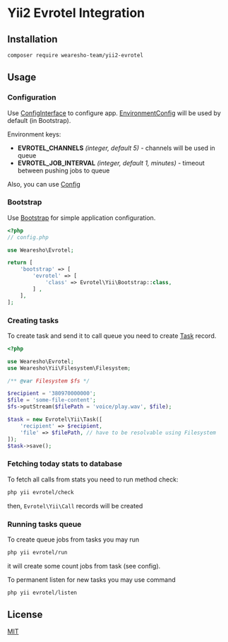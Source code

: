 # Yii2 Evrotel Integration

## Installation

```bash
composer require wearesho-team/yii2-evrotel
```

## Usage

### Configuration
Use [ConfigInterface](./src/ConfigInterface.php) to configure app.
[EnvironmentConfig](./src/EnvironmentConfig.php) will be used by default (in Bootstrap).

Environment keys:
- **EVROTEL_CHANNELS** *(integer, default 5)* - channels will be used in queue
- **EVROTEL_JOB_INTERVAL** *(integer, default 1, minutes)* - timeout between pushing jobs to queue


Also, you can use [Config](./src/Config.php)

### Bootstrap

Use [Bootstrap](./src/Bootstrap.php) for simple application configuration.

```php
<?php
// config.php

use Wearesho\Evrotel;

return [
    'bootstrap' => [
        'evrotel' => [
            'class' => Evrotel\Yii\Bootstrap::class,
        ] ,    
    ],
];

```

### Creating tasks

To create task and send it to call queue you need to create [Task](./src/Task.php) record.
```php
<?php

use Wearesho\Evrotel;
use Wearesho\Yii\Filesystem\Filesystem;

/** @var Filesystem $fs */

$recipient = '380970000000';
$file = 'some-file-content';
$fs->putStream($filePath = 'voice/play.wav', $file);

$task = new Evrotel\Yii\Task([
    'recipient' => $recipient,
    'file' => $filePath, // have to be resolvable using Filesystem
]);
$task->save();
```

### Fetching today stats to database

To fetch all calls from stats you need to run method check:
```bash
php yii evrotel/check
```
then, `Evrotel\Yii\Call` records will be created

### Running tasks queue
To create queue jobs from tasks you may run 
```bash
php yii evrotel/run
```
it will create some count jobs from task (see config).

To permanent listen for new tasks you may use command
```bash
php yii evrotel/listen
```

## License
[MIT](./LICENSE)
